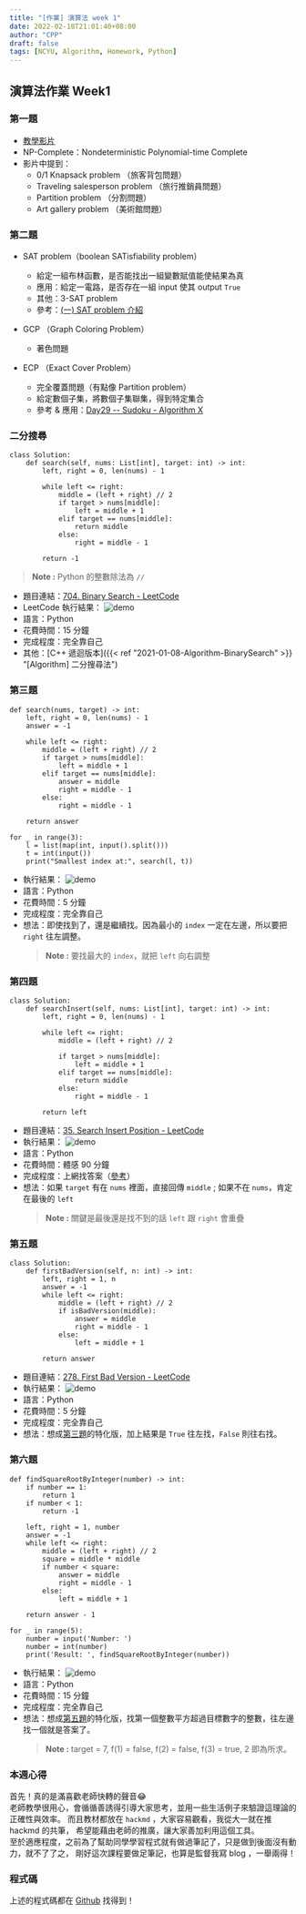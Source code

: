 ```yaml
---
title: "[作業] 演算法 week 1"
date: 2022-02-18T21:01:40+08:00
author: "CPP"
draft: false
tags: [NCYU, Algorithm, Homework, Python]
---
```


## 演算法作業 Week1

### 第一題
* [教學影片](https://www.youtube.com/watch?v=52eRysOaP1c)
* NP-Complete：Nondeterministic Polynomial-time Complete
* 影片中提到：
    - 0/1 Knapsack problem （旅客背包問題）
    - Traveling salesperson problem （旅行推銷員問題）
    - Partition problem （分割問題）
    - Art gallery problem （美術館問題）

### 第二題
* SAT problem（boolean SATisfiability problem）
    - 給定一組布林函數，是否能找出一組變數賦值能使結果為真
    - 應用：給定一電路，是否存在一組 input 使其 output `True`
    - 其他：3-SAT problem
    - 參考：[(一) SAT problem 介紹](https://willyc20.github.io/2016/12/17/sat-problem-1/)

* GCP （Graph Coloring Problem）
    - 著色問題

* ECP （Exact Cover Problem）
    - 完全覆蓋問題（有點像 Partition problem）
    - 給定數個子集，將數個子集聯集，得到特定集合
    - 參考 & 應用：[Day29 -- Sudoku - Algorithm X](https://ithelp.ithome.com.tw/articles/10249684)

### 二分搜尋
```python=
class Solution:
    def search(self, nums: List[int], target: int) -> int:
        left, right = 0, len(nums) - 1

        while left <= right:
            middle = (left + right) // 2
            if target > nums[middle]:
                left = middle + 1
            elif target == nums[middle]:
                return middle
            else:
                right = middle - 1

        return -1
```
> **Note :** Python 的整數除法為 `//`

* 題目連結：[704. Binary Search - LeetCode](https://leetcode.com/problems/binary-search/)
* LeetCode 執行結果： ![demo](/images/binary_search_result_with_leetcode.png)
* 語言：Python
* 花費時間：15 分鐘
* 完成程度：完全靠自己
* 其他：[C++ 遞迴版本]({{< ref "2021-01-08-Algorithm-BinarySearch" >}} "[Algorithm] 二分搜尋法")


### 第三題
```Python=
def search(nums, target) -> int:
	left, right = 0, len(nums) - 1
	answer = -1

	while left <= right:
		middle = (left + right) // 2
		if target > nums[middle]:
			left = middle + 1
		elif target == nums[middle]:
			answer = middle
			right = middle - 1
		else:
			right = middle - 1

	return answer

for _ in range(3):
	l = list(map(int, input().split()))
	t = int(input())
	print("Smallest index at:", search(l, t))
```

* 執行結果： ![demo](/images/binary_search_result_with_input_and_output.png)
* 語言：Python
* 花費時間：5 分鐘
* 完成程度：完全靠自己
* 想法：即使找到了，還是繼續找。因為最小的 `index` 一定在左邊，所以要把 `right` 往左調整。
    > **Note :** 要找最大的 `index`，就把 `left` 向右調整

### 第四題
```Python=
class Solution:
    def searchInsert(self, nums: List[int], target: int) -> int:
        left, right = 0, len(nums) - 1

        while left <= right:
            middle = (left + right) // 2

            if target > nums[middle]:
                left = middle + 1
            elif target == nums[middle]:
                return middle
            else:
                right = middle - 1

        return left
```

* 題目連結：[35. Search Insert Position - LeetCode](https://leetcode.com/problems/search-insert-position/)
* 執行結果： ![demo](/images/binary_search_insert_result.png)
* 語言：Python
* 花費時間：體感 90 分鐘
* 完成程度：上網找答案（[參考](https://leetcode.com/problems/search-insert-position/discuss/1785791/Easiest-JAVA-Solution-100-faster)）
* 想法：如果 `target` 有在 `nums` 裡面，直接回傳 `middle` ; 如果不在 `nums`，肯定在最後的 `left`
    > **Note :** 關鍵是最後還是找不到的話 `left` 跟 `right` 會重疊

### 第五題
```Python=
class Solution:
    def firstBadVersion(self, n: int) -> int:
        left, right = 1, n
        answer = -1
        while left <= right:
            middle = (left + right) // 2
            if isBadVersion(middle):
                answer = middle
                right = middle - 1
            else:
                left = middle + 1

        return answer
```

* 題目連結：[278. First Bad Version - LeetCode](https://leetcode.com/problems/first-bad-version/)
* 執行結果： ![demo](/images/binary_search_application_result.png)
* 語言：Python
* 花費時間：5 分鐘
* 完成程度：完全靠自己
* 想法：想成[第三題](#第三題)的特化版，加上結果是 `True` 往左找，`False` 則往右找。

### 第六題
```Python=
def findSquareRootByInteger(number) -> int:
	if number == 1:
		return 1
	if number < 1:
		return -1

	left, right = 1, number
	answer = -1
	while left <= right:
		middle = (left + right) // 2
		square = middle * middle
		if number < square:
			answer = middle
			right = middle - 1
		else:
			left = middle + 1

	return answer - 1

for _ in range(5):
	number = input('Number: ')
	number = int(number)
	print('Result: ', findSquareRootByInteger(number))
```

* 執行結果： ![demo](/images/find_square_root_by_binary_search.png)
* 語言：Python
* 花費時間：15 分鐘
* 完成程度：完全靠自己
* 想法：想成[第五題](#第五題)的特化版，找第一個整數平方超過目標數字的整數，往左邊找一個就是答案了。
    > **Note :** target = 7, f(1) = false, f(2) = false, f(3) = true, 2 即為所求。

### 本週心得
首先！真的是滿喜歡老師快轉的聲音😂  
老師教學很用心，會循循善誘得引導大家思考，並用一些生活例子來驗證這理論的正確性與效率。
而且教材都放在 `hackmd` ，大家容易觀看，我從大一就在推 hackmd 的共筆，
希望能藉由老師的推廣，讓大家善加利用這個工具。  
至於適應程度，之前為了幫助同學學習程式就有做過筆記了，只是做到後面沒有動力，就不了了之，
剛好這次課程要做足筆記，也算是監督我寫 blog ，一舉兩得！

### 程式碼
上述的程式碼都在 [Github](https://github.com/qaz5823091/NCYU_Algorithm) 找得到！
